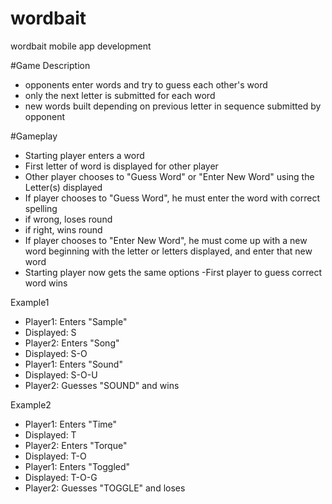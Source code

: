 # wordbait
wordbait mobile app development

#Game Description
- opponents enter words and try to guess each other's word
- only the next letter is submitted for each word
- new words built depending on previous letter in sequence submitted by opponent

#Gameplay
- Starting player enters a word
- First letter of word is displayed for other player
- Other player chooses to "Guess Word" or "Enter New Word" using the Letter(s) displayed
- If player chooses to "Guess Word", he must enter the word with correct spelling
- if wrong, loses round
- if right, wins round
- If player chooses to "Enter New Word", he must come up with a new word beginning with the letter or letters displayed, and enter that new word
- Starting player now gets the same options
-First player to guess correct word wins

Example1
- Player1: Enters "Sample"
- Displayed: S
- Player2: Enters "Song"
- Displayed: S-O
- Player1: Enters "Sound"
- Displayed: S-O-U
- Player2: Guesses "SOUND" and wins
 
Example2
- Player1: Enters "Time"
- Displayed: T
- Player2: Enters "Torque"
- Displayed: T-O
- Player1: Enters "Toggled"
- Displayed: T-O-G
- Player2: Guesses "TOGGLE" and loses

